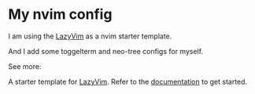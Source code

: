 # My nvim config

I am using the [LazyVim](https://github.com/LazyVim/LazyVim) as a nvim starter template.

And I add some toggelterm and neo-tree configs for myself.


See more:

A starter template for [LazyVim](https://github.com/LazyVim/LazyVim).
Refer to the [documentation](https://lazyvim.github.io/installation) to get started.

